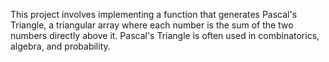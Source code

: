 This project involves implementing a function that generates Pascal's Triangle, a triangular array where each number is the sum of the two numbers directly above it. Pascal's Triangle is often used in combinatorics, algebra, and probability.
